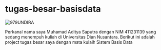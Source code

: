 # tugas-besar-basisdata

![979UNDIRA](https://github.com/adityastr/tugas-besar-basisdata/assets/98254633/07ee36e1-6f40-4c47-bcd5-53de9df15de5)

Perkanal nama saya Muhamad Aditya Saputra dengan NIM 411231139 yang sedang menempuh kuliah di Universitas Dian Nusantara.
Berikut ini adalah project tugas besar saya dengan mata kulaih Sistem Basis Data
